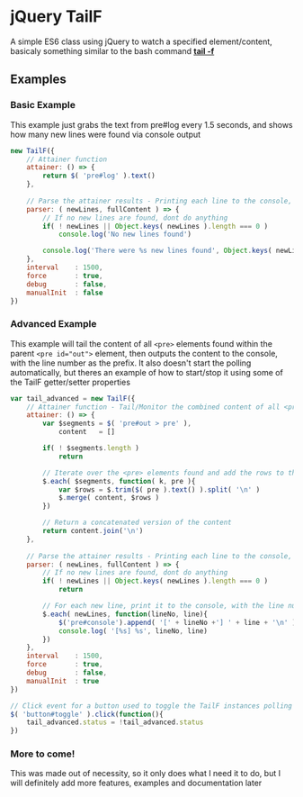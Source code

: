 # jQuery TailF
A simple ES6 class using jQuery to watch a specified element/content, basicaly something similar to the bash command **[tail -f](http://ss64.com/bash/tail.html)**

## Examples
### Basic Example
This example just grabs the text from pre#log every 1.5 seconds, and shows how many new lines were found via console output

```javascript
new TailF({
	// Attainer function
	attainer: () => {
		return $( 'pre#log' ).text()
	},
	
	// Parse the attainer results - Printing each line to the console, with the line number as the prefix
	parser: ( newLines, fullContent ) => {
		// If no new lines are found, dont do anything
		if( ! newLines || Object.keys( newLines ).length === 0 )
			console.log('No new lines found')

		console.log('There were %s new lines found', Object.keys( newLines ).length)
	},
	interval 	: 1500,
	force 		: true,
	debug 		: false,
	manualInit	: false
})
```

### Advanced Example
This example will tail the content of all `<pre>` elements found within the parent `<pre id="out">` element, then outputs the content to the console, with the line number as the prefix. It also doesn't start the polling automatically, but theres an example of how to start/stop it using some of the TailF getter/setter properties

```javascript
var tail_advanced = new TailF({
	// Attainer function - Tail/Monitor the combined content of all <pre> elements inside a <pre id="out"> element
	attainer: () => {
		var $segments = $( 'pre#out > pre' ),
			content   = []

		if( ! $segments.length )
			return 

		// Iterate over the <pre> elements found and add the rows to the content array
		$.each( $segments, function( k, pre ){
			var $rows = $.trim($( pre ).text() ).split( '\n' )
			$.merge( content, $rows )
		})

		// Return a concatenated version of the content
		return content.join('\n')
	},
	
	// Parse the attainer results - Printing each line to the console, with the line number as the prefix
	parser: ( newLines, fullContent ) => {
		// If no new lines are found, dont do anything
		if( ! newLines || Object.keys( newLines ).length === 0 )
			return

		// For each new line, print it to the console, with the line number as the prefix
		$.each( newLines, function(lineNo, line){
			$('pre#console').append( '[' + lineNo +'] ' + line + '\n' )
			console.log( '[%s] %s', lineNo, line)
		})
	},
	interval 	: 1500,
	force 		: true,
	debug 		: false,
	manualInit	: true
})

// Click event for a button used to toggle the TailF instances polling
$( 'button#toggle' ).click(function(){
	tail_advanced.status = !tail_advanced.status
})
```

### More to come!
This was made out of necessity, so it only does what I need it to do, but I will definitely add more features, examples and documentation later
